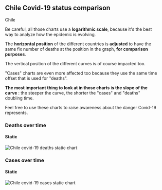 ## Chile Covid-19 status comparison 

Chile



Be careful, all those charts use a **logarithmic scale**, because it's the best way to analyze how the epidemic is evolving.
 
The **horizontal position** of the different countries is **adjusted** to have the same fix number of deaths at the position in the graph, **for comparison purposes**.

The vertical position of the different curves is of course impacted too.

"Cases" charts are even more affected too because they use the same time offset that is used for "deaths".

**The most important thing to look at in those charts is the slope of the curve** : the steeper the curve, the shorter the "cases" and "deaths" doubling time.

Feel free to use these charts to raise awareness about the danger Covid-19 represents. 


 
### Deaths over time
 
#### Static
![Chile covid-19 deaths static chart](https://raw.githubusercontent.com/madlag/coronavirus_study/master/notebooks/graphs/2020-03-26/countries/Chile/2020-03-26_Chile_deaths.png "Chile covid-19 deaths static chart")   

 
### Cases over time
 
#### Static
![Chile covid-19 cases static chart](https://raw.githubusercontent.com/madlag/coronavirus_study/master/notebooks/graphs/2020-03-26/countries/Chile/2020-03-26_Chile_cases.png "Chile covid-19 cases static chart")   

